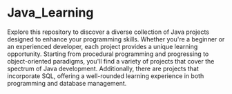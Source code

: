 # Java_Learning

Explore this repository to discover a diverse collection of Java projects designed to enhance your programming skills.
Whether you're a beginner or an experienced developer, each project provides a unique learning opportunity.
Starting from procedural programming and progressing to object-oriented paradigms, you'll find a variety of projects that cover the spectrum of Java development.
Additionally, there are projects that incorporate SQL, offering a well-rounded learning experience in both programming and database management.
